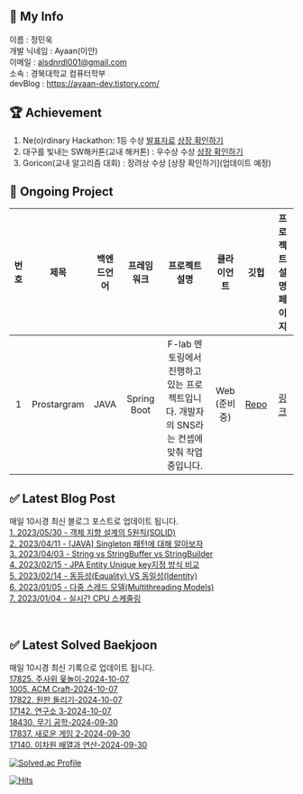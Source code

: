 ## :information_desk_person: My Info
이름 : 정민욱 </br>
개발 닉네임 :  Ayaan(이안)</br>
이메일 : alsdnrdl001@gmail.com</br>
소속 : 경북대학교 컴퓨터학부</br>
devBlog : https://ayaan-dev.tistory.com/</br>

## :trophy: Achievement
1. Ne(o)rdinary Hackathon: 1등 수상
[발표자료](https://www.miricanvas.com/ko/v/11f5vy2)
[상장 확인하기](https://drive.google.com/file/d/1lIbfyaiX8vsT9ZIpNFewcprSOEZ4697D/view?usp=sharing)
2. 대구를 빛내는 SW해커톤(교내 해커톤) : 우수상 수상
[상장 확인하기](https://drive.google.com/file/d/1NPgiw7Nzi1CCH-WPSCR4yxBarXx6gKR6/view?usp=sharing)
3. Goricon(교내 알고리즘 대회) : 장려상 수상
[상장 확인하기](업데이트 예정)

## :memo: Ongoing Project
|번호| 제목 | 백엔드언어 | 프레임워크 | 프로젝트 설명| 클라이언트 | 깃헙 | 프로젝트 설명페이지 |
|:-:|:-:|:-:|:-:|:-:|:-:|:-:|:-:|
|1| Prostargram | JAVA | Spring Boot | F-lab 멘토링에서 진행하고 있는 프로젝트입니다. 개발자의 SNS라는 컨셉에 맞춰 작업중입니다. | Web (준비 중) | [Repo](https://github.com/f-lab-edu/Prostargram)| [링크](https://github.com/f-lab-edu/Prostargram/wiki) |

## ✅ Latest Blog Post

매일 10시경 최신 블로그 포스트로 업데이트 됩니다.</br>
[1. 2023/05/30 - 객체 지향 설계의 5원칙(SOLID)](https://ayaan-dev.tistory.com/14) <br/>
[2. 2023/04/11 - [JAVA] Singleton 패턴에 대해 알아보자](https://ayaan-dev.tistory.com/13) <br/>
[3. 2023/04/03 - String vs StringBuffer vs StringBuilder](https://ayaan-dev.tistory.com/12) <br/>
[4. 2023/02/15 - JPA Entity Unique key지정 방식 비교](https://ayaan-dev.tistory.com/11) <br/>
[5. 2023/02/14 - 동등성(Equality) VS 동일성(Identity)](https://ayaan-dev.tistory.com/10) <br/>
[6. 2023/01/05 - 다중 스레드 모델(Multithreading Models)](https://ayaan-dev.tistory.com/9) <br/>
[7. 2023/01/04 - 실시간 CPU 스케줄링](https://ayaan-dev.tistory.com/8) <br/>

<!-- End blog -->
</br>

<!-- Start BaekJoon -->

## ✅ Latest Solved Baekjoon

매일 10시경 최신 기록으로 업데이트 됩니다.</br>
[17825. 주사위 윷놀이-2024-10-07](https://www.acmicpc.net//problem/17825) <br/>
[1005. ACM Craft-2024-10-07](https://www.acmicpc.net//problem/1005) <br/>
[17822. 원판 돌리기-2024-10-07](https://www.acmicpc.net//problem/17822) <br/>
[17142. 연구소 3-2024-10-07](https://www.acmicpc.net//problem/17142) <br/>
[18430. 무기 공학-2024-09-30](https://www.acmicpc.net//problem/18430) <br/>
[17837. 새로운 게임 2-2024-09-30](https://www.acmicpc.net//problem/17837) <br/>
[17140. 이차원 배열과 연산-2024-09-30](https://www.acmicpc.net//problem/17140) <br/>

<!-- End BaekJoon -->
[![Solved.ac Profile](http://mazassumnida.wtf/api/v2/generate_badge?boj=alsdnrdl01)](https://solved.ac/alsdnrdl01/)

[![Hits](https://hits.seeyoufarm.com/api/count/incr/badge.svg?url=https%3A%2F%2Fgithub.com%2FJ-MU&count_bg=%230C9BF7&title_bg=%2369D2F7&icon=&icon_color=%23E7E7E7&title=hits&edge_flat=false)](https://hits.seeyoufarm.com)
